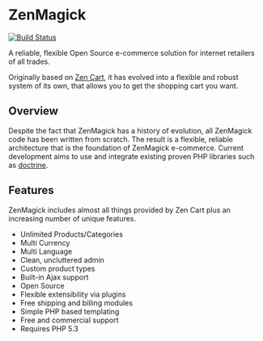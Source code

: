 ZenMagick
=========

[![Build Status](https://travis-ci.org/ZenMagick/ZenMagick.png)](https://travis-ci.org/ZenMagick/ZenMagick)

A reliable, flexible Open Source e-commerce solution for internet retailers of all trades.

Originally based on [Zen Cart](http://www.zen-cart.com/), it has evolved into a flexible and robust system of its own, that allows you to get the shopping cart you want.

Overview
--------
Despite the fact that ZenMagick has a history of evolution, all ZenMagick code has been written from scratch. The result is a flexible, reliable architecture that is the foundation of ZenMagick e-commerce. Current development aims to use and integrate existing proven PHP libraries such as [doctrine](http://www.doctrine-project.org/).

Features
--------
ZenMagick includes almost all things provided by Zen Cart plus an increasing number of unique features.

* Unlimited Products/Categories
* Multi Currency
* Multi Language
* Clean, uncluttered admin
* Custom product types
* Built-in Ajax support
* Open Source
* Flexible extensibility via plugins
* Free shipping and billing modules
* Simple PHP based templating
* Free and commercial support
* Requires PHP 5.3

